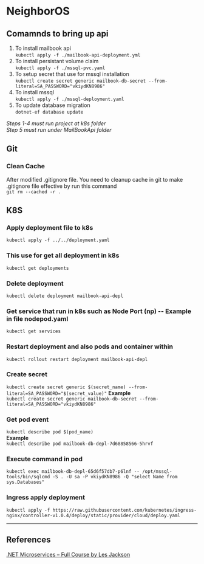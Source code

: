 # NeighborOS

## Comamnds to bring up api
1. To install mailbook api  
`kubectl apply -f ./mailbook-api-deployment.yml`
2. To install persistant volume claim  
`kubectl apply -f ./mssql-pvc.yaml`
3. To setup secret that use for mssql installation  
`kubectl create secret generic mailbook-db-secret --from-literal=SA_PASSWORD="vkiydKN8986"`
4. To install mssql  
`kubectl apply -f ./mssql-deployment.yaml`
5. To update database migration  
`dotnet-ef database update`

*Steps 1-4 must run project at k8s folder*  
*Step 5 must run under MailBookApi folder*

## Git
### Clean Cache
After modified .gitignore file. You need to cleanup cache in git to make .gitignore file effective by run this command  
`git rm --cached -r .`


## K8S
### Apply deployment file to k8s  
`kubectl apply -f ../../deployment.yaml`

### This use for get all deployment in k8s  
`kubectl get deployments`

### Delete deployment  
`kubectl delete deployment mailbook-api-depl`

### Get service that run in k8s such as Node Port (np) -- Example in file nodepod.yaml  
`kubectl get services`

### Restart deployment and also pods and container within  
`kubectl rollout restart deployment mailbook-api-depl`

### Create secret  
`kubectl create secret generic $(secret_name) --from-literal=SA_PASSWORD="$(secret_value)"`
**Example**  
`kubectl create secret generic mailbook-db-secret --from-literal=SA_PASSWORD="vkiydKN8986"`

### Get pod event  
`kubectl describe pod $(pod_name)`  
**Example**  
`kubectl describe pod mailbook-db-depl-7d68858566-5hrvf`

### Execute command in pod  
`kubectl exec mailbook-db-depl-65d6f57db7-p6lnf -- /opt/mssql-tools/bin/sqlcmd -S . -U sa -P vkiydKN8986 -Q "select Name from sys.Databases"`

### Ingress apply deployment  
`kubectl apply -f https://raw.githubusercontent.com/kubernetes/ingress-nginx/controller-v1.0.4/deploy/static/provider/cloud/deploy.yaml`

---

## References  
[.NET Microservices – Full Course by Les Jackson](https://www.youtube.com/watch?v=DgVjEo3OGBI)